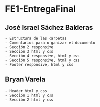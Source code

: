 # FE1-EntregaFinal

## José Israel Sáchez Balderas
    - Estructura de las carpetas
    - Comentarios para organizar el documento
    - Sección 2 responsive
    - Sección 3 html y css
    - Sección 4 responsive, html y css
    - Sección 5 responsive, html y css
    - Footer responsive, html y css
## Bryan Varela
    - Header html y css
    - Sección 1 html y css
    - Sección 2 html y css